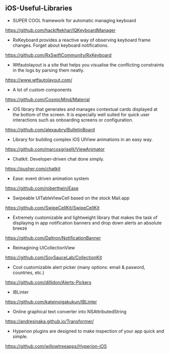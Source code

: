 ## iOS-Useful-Libraries

  - SUPER COOL framework for automatic managing keyboard

  https://github.com/hackiftekhar/IQKeyboardManager
  
  - RxKeyboard provides a reactive way of observing keyboard frame changes. Forget about keyboard notifications.
  
  https://github.com/RxSwiftCommunity/RxKeyboard
  
  -  Wtfautolayout is a site that helps you visualise the conflicting constraints in the logs by parsing them neatly.
  
  https://www.wtfautolayout.com/

  - A lot of custom components

  https://github.com/CosmicMind/Material
  
  - iOS library that generates and manages contextual cards displayed at the bottom of the screen. It is especially well suited for quick user interactions such as onboarding screens or configuration.
  
  https://github.com/alexaubry/BulletinBoard

  - Library for building complex iOS UIView animations in an easy way.
  
  https://github.com/marcosgriselli/ViewAnimator

  - Chatkit. Developer-driven chat done simply.
  
  https://pusher.com/chatkit

  - Ease: event driven animation system
  
  https://github.com/roberthein/Ease

  - Swipeable UITableViewCell based on the stock Mail.app
  
  https://github.com/SwipeCellKit/SwipeCellKit
  
  - Extremely customizable and lightweight library that makes the task of displaying in app notification banners and drop down alerts an absolute breeze
  
  https://github.com/Daltron/NotificationBanner
  
  - Reimagining UICollectionView
  
  https://github.com/SoySauceLab/CollectionKit
  
  - Cool customizable alert picker (many options: email & pasword, countries, etc.)
  
  https://github.com/dillidon/Alerts-Pickers
  
  - IBLinter
  
  https://github.com/kateinoigakukun/IBLinter
  
  - Online graphical text converter into NSAttributedString
  
  https://andresinaka.github.io/Transformer/
  
  - Hyperion plugins are designed to make inspection of your app quick and simple.
  
  https://github.com/willowtreeapps/Hyperion-iOS
